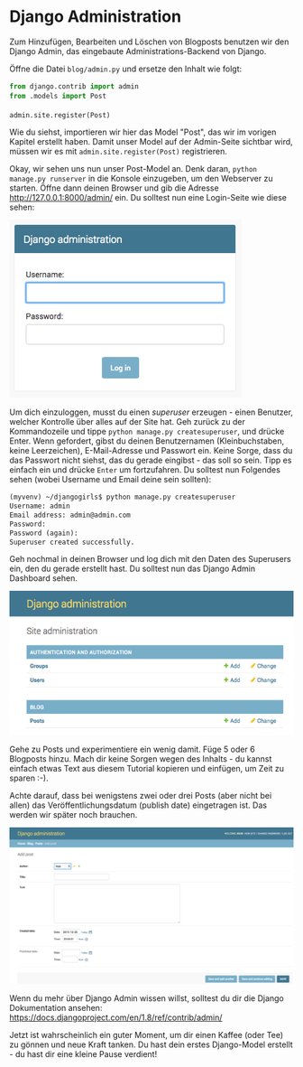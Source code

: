 # Django Administration

Zum Hinzufügen, Bearbeiten und Löschen von Blogposts benutzen wir den Django Admin, das eingebaute Administrations-Backend von Django.

Öffne die Datei `blog/admin.py` und ersetze den Inhalt wie folgt:

```python
from django.contrib import admin
from .models import Post

admin.site.register(Post)
```

Wie du siehst, importieren wir hier das Model "Post", das wir im vorigen Kapitel erstellt haben. Damit unser Model auf der Admin-Seite sichtbar wird, müssen wir es mit `admin.site.register(Post)` registrieren.

Okay, wir sehen uns nun unser Post-Model an. Denk daran, `python manage.py runserver` in die Konsole einzugeben, um den Webserver zu starten. Öffne dann deinen Browser und gib die Adresse http://127.0.0.1:8000/admin/ ein. Du solltest nun eine Login-Seite wie diese sehen:

![Login Seite][1]

 [1]: images/login_page2.png

Um dich einzuloggen, musst du einen *superuser* erzeugen - einen Benutzer, welcher Kontrolle über alles auf der Site hat. Geh zurück zu der Kommandozeile und tippe `python manage.py createsuperuser`, und drücke Enter. Wenn gefordert, gibst du deinen Benutzernamen (Kleinbuchstaben, keine Leerzeichen), E-Mail-Adresse und Passwort ein. Keine Sorge, dass du das Passwort nicht siehst, das du gerade eingibst - das soll so sein. Tipp es einfach ein und drücke `Enter` um fortzufahren. Du solltest nun Folgendes sehen (wobei Username und Email deine sein sollten):

```
(myvenv) ~/djangogirls$ python manage.py createsuperuser
Username: admin
Email address: admin@admin.com
Password:
Password (again):
Superuser created successfully.
```

Geh nochmal in deinen Browser und log dich mit den Daten des Superusers ein, den du gerade erstellt hast. Du solltest nun das Django Admin Dashboard sehen.

![Django Administration][2]

 [2]: images/django_admin3.png

Gehe zu Posts und experimentiere ein wenig damit. Füge 5 oder 6 Blogposts hinzu. Mach dir keine Sorgen wegen des Inhalts - du kannst einfach etwas Text aus diesem Tutorial kopieren und einfügen, um Zeit zu sparen :-).

Achte darauf, dass bei wenigstens zwei oder drei Posts (aber nicht bei allen) das Veröffentlichungsdatum (publish date) eingetragen ist. Das werden wir später noch brauchen.

![Django Administration][3]

 [3]: images/edit_post3.png

Wenn du mehr über Django Admin wissen willst, solltest du dir die Django Dokumentation ansehen: https://docs.djangoproject.com/en/1.8/ref/contrib/admin/

Jetzt ist wahrscheinlich ein guter Moment, um dir einen Kaffee (oder Tee) zu gönnen und neue Kraft tanken. Du hast dein erstes Django-Model erstellt - du hast dir eine kleine Pause verdient!
